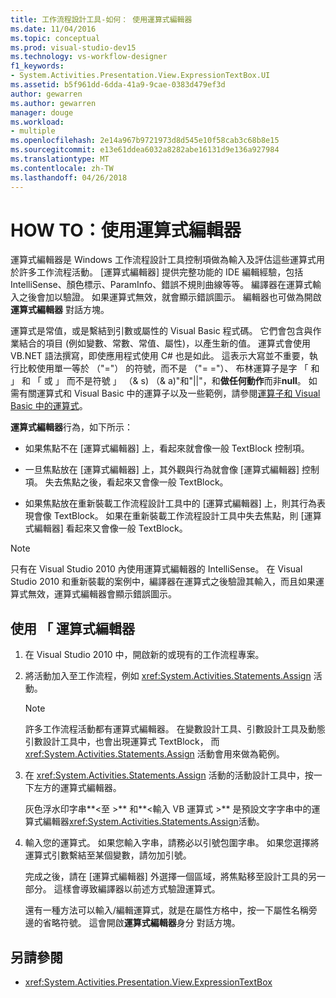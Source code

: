 ```yaml
---
title: 工作流程設計工具-如何： 使用運算式編輯器
ms.date: 11/04/2016
ms.topic: conceptual
ms.prod: visual-studio-dev15
ms.technology: vs-workflow-designer
f1_keywords:
- System.Activities.Presentation.View.ExpressionTextBox.UI
ms.assetid: b5f961dd-6dda-41a9-9cae-0383d479ef3d
author: gewarren
ms.author: gewarren
manager: douge
ms.workload:
- multiple
ms.openlocfilehash: 2e14a967b9721973d8d545e10f58cab3c68b8e15
ms.sourcegitcommit: e13e61ddea6032a8282abe16131d9e136a927984
ms.translationtype: MT
ms.contentlocale: zh-TW
ms.lasthandoff: 04/26/2018
---
```

# <a name="how-to-use-the-expression-editor"></a>HOW TO：使用運算式編輯器

運算式編輯器是 Windows 工作流程設計工具控制項做為輸入及評估這些運算式用於許多工作流程活動。 [運算式編輯器] 提供完整功能的 IDE 編輯經驗，包括 IntelliSense、顏色標示、ParamInfo、錯誤不規則曲線等等。 編譯器在運算式輸入之後會加以驗證。 如果運算式無效，就會顯示錯誤圖示。 編輯器也可做為開啟**運算式編輯器** 對話方塊。

 運算式是常值，或是繫結到引數或屬性的 Visual Basic 程式碼。 它們會包含與作業結合的項目 (例如變數、常數、常值、屬性)，以產生新的值。 運算式會使用 VB.NET 語法撰寫，即使應用程式使用 C# 也是如此。 這表示大寫並不重要，執行比較使用單一等於 （"="） 的符號，而不是 （"= ="）、 布林運算子是字 「 和 」 和 「 或 」 而不是符號 」 （& s) （& a)"和"&#124;&#124;"，和**做任何動作**而非**null**。 如需有關運算式和 Visual Basic 中的運算子以及一些範例，請參閱[運算子和 Visual Basic 中的運算式](http://go.microsoft.com/fwlink/?LinkId=186818)。

 **運算式編輯器**行為，如下所示：

-   如果焦點不在 [運算式編輯器] 上，看起來就會像一般 TextBlock 控制項。

-   一旦焦點放在 [運算式編輯器] 上，其外觀與行為就會像 [運算式編輯器] 控制項。 失去焦點之後，看起來又會像一般 TextBlock。

-   如果焦點放在重新裝載工作流程設計工具中的 [運算式編輯器] 上，則其行為表現會像 TextBlock。 如果在重新裝載工作流程設計工具中失去焦點，則 [運算式編輯器] 看起來又會像一般 TextBlock。

> [!NOTE]
> 只有在 Visual Studio 2010 內使用運算式編輯器的 IntelliSense。 在 Visual Studio 2010 和重新裝載的案例中，編譯器在運算式之後驗證其輸入，而且如果運算式無效，運算式編輯器會顯示錯誤圖示。

## <a name="use-the-expression-editor"></a>使用 「 運算式編輯器

1.  在 Visual Studio 2010 中，開啟新的或現有的工作流程專案。

2.  將活動加入至工作流程，例如 <xref:System.Activities.Statements.Assign> 活動。

    > [!NOTE]
    > 許多工作流程活動都有運算式編輯器。 在變數設計工具、引數設計工具及動態引數設計工具中，也會出現運算式 TextBlock， 而 <xref:System.Activities.Statements.Assign> 活動會用來做為範例。

3.  在 <xref:System.Activities.Statements.Assign> 活動的活動設計工具中，按一下左方的運算式編輯器。

     灰色浮水印字串**\<至 >** 和**\<輸入 VB 運算式 >** 是預設文字字串中的運算式編輯器<xref:System.Activities.Statements.Assign>活動。

4.  輸入您的運算式。 如果您輸入字串，請務必以引號包圍字串。 如果您選擇將運算式引數繫結至某個變數，請勿加引號。

     完成之後，請在 [運算式編輯器] 外選擇一個區域，將焦點移至設計工具的另一部分。 這樣會導致編譯器以前述方式驗證運算式。

     還有一種方法可以輸入/編輯運算式，就是在屬性方格中，按一下屬性名稱旁邊的省略符號。 這會開啟**運算式編輯器**身分 對話方塊。

## <a name="see-also"></a>另請參閱

- <xref:System.Activities.Presentation.View.ExpressionTextBox>